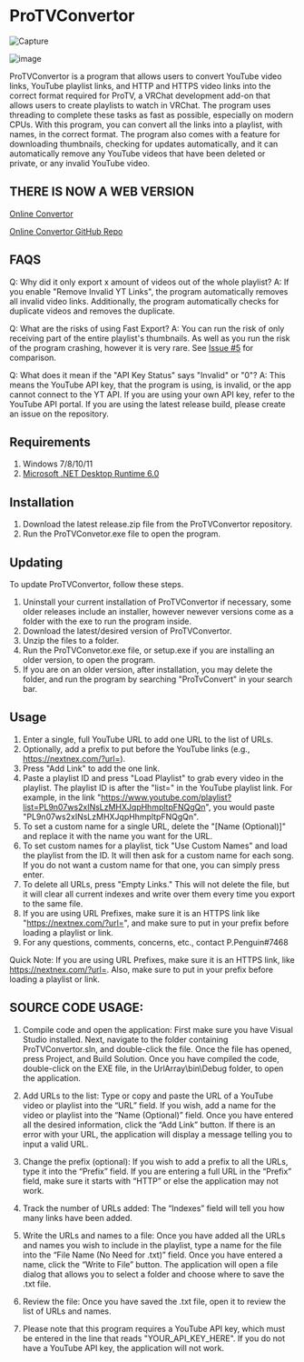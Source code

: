 # ProTVConvertor

![Capture](https://user-images.githubusercontent.com/114284668/231539397-33625ca8-50d0-43b6-90b6-d9dacbd23e32.PNG)

![image](https://github.com/user-attachments/assets/e04e13fd-2b08-46f9-ad9b-520290c0a320)

ProTVConvertor is a program that allows users to convert YouTube video links, YouTube playlist links, and HTTP and HTTPS video links into the correct format required for ProTV, a VRChat development add-on that allows users to create playlists to watch in VRChat. The program uses threading to complete these tasks as fast as possible, especially on modern CPUs. With this program, you can convert all the links into a playlist, with names, in the correct format. The program also comes with a feature for downloading thumbnails, checking for updates automatically, and it can automatically remove any YouTube videos that have been deleted or private, or any invalid YouTube video.

## THERE IS NOW A WEB VERSION

[Online Convertor](https://protv-convertor.onrender.com/)

[Online Convertor GitHub Repo](https://github.com/ifBars/ProTV-Convertor-Flask)

## FAQS
 Q: Why did it only export x amount of videos out of the whole playlist?
 A: If you enable "Remove Invalid YT Links", the program automatically removes all invalid video links. Additionally, the program automatically checks for duplicate videos and 
 removes the duplicate.

 Q: What are the risks of using Fast Export?
 A: You can run the risk of only receiving part of the entire playlist's thumbnails. As well as you run the risk of the program crashing, however it is very rare. See [Issue #5](https://github.com/ifBars/VRChat-ProTVConvertor/releases/tag/v2.4.0) for comparison.

 Q: What does it mean if the "API Key Status" says "Invalid" or "0"?
 A: This means the YouTube API key, that the program is using, is invalid, or the app cannot connect to the YT API. If you are using your own API key, refer to the YouTube API portal. If you are using the latest release 
 build, please create an issue on the repository.

## Requirements
 1. Windows 7/8/10/11
 2. [Microsoft .NET Desktop Runtime 6.0](https://dotnet.microsoft.com/en-us/download/dotnet/6.0)

## Installation
1. Download the latest release.zip file from the ProTVConvertor repository.
2. Run the ProTVConvetor.exe file to open the program.

## Updating
To update ProTVConvertor, follow these steps.
1. Uninstall your current installation of ProTVConvertor if necessary, some older releases include an installer, however newever versions come as a folder with the exe to run the program inside.
2. Download the latest/desired version of ProTVConvertor.
3. Unzip the files to a folder.
4. Run the ProTVConvetor.exe file, or setup.exe if you are installing an older version, to open the program.
5. If you are on an older version, after installation, you may delete the folder, and run the program by searching "ProTvConvert" in your search bar.

## Usage

1. Enter a single, full YouTube URL to add one URL to the list of URLs.
2. Optionally, add a prefix to put before the YouTube links (e.g., https://nextnex.com/?url=).
3. Press "Add Link" to add the one link.
4. Paste a playlist ID and press "Load Playlist" to grab every video in the playlist. The playlist ID is after the "list=" in the YouTube playlist link. For example, in the link "https://www.youtube.com/playlist?list=PL9n07ws2xINsLzMHXJqpHhmpltpFNQgQn", you would paste "PL9n07ws2xINsLzMHXJqpHhmpltpFNQgQn".
5. To set a custom name for a single URL, delete the "[Name (Optional)]" and replace it with the name you want for the URL.
6. To set custom names for a playlist, tick "Use Custom Names" and load the playlist from the ID. It will then ask for a custom name for each song. If you do not want a custom name for that one, you can simply press enter.
7. To delete all URLs, press "Empty Links." This will not delete the file, but it will clear all current indexes and write over them every time you export to the same file.
8. If you are using URL Prefixes, make sure it is an HTTPS link like "https://nextnex.com/?url=", and make sure to put in your prefix before loading a playlist or link.
9. For any questions, comments, concerns, etc., contact P.Penguin#7468

Quick Note: If you are using URL Prefixes, make sure it is an HTTPS link, like https://nextnex.com/?url=. Also, make sure to put in your prefix before loading a playlist or link.

## SOURCE CODE USAGE:

1. Compile code and open the application: First make sure you have Visual Studio installed. Next, navigate to the folder containing ProTVConvertor.sln, and double-click the file. Once the file has opened, press Project, and Build Solution. Once you have compiled the code, double-click on the EXE file, in the UrlArray\bin\Debug folder, to open the application.
	
2. Add URLs to the list: Type or copy and paste the URL of a YouTube video or playlist into the “URL” field. If you wish, add a name for the video or playlist into the “Name (Optional)” field. Once you have entered all the desired information, click the “Add Link” button. If there is an error with your URL, the application will display a message telling you to input a valid URL.

3. Change the prefix (optional): If you wish to add a prefix to all the URLs, type it into the “Prefix” field. If you are entering a full URL in the “Prefix” field, make sure it starts with “HTTP” or else the application may not work.

4. Track the number of URLs added: The “Indexes” field will tell you how many links have been added.

5. Write the URLs and names to a file: Once you have added all the URLs and names you wish to include in the playlist, type a name for the file into the “File Name (No Need for .txt)” field. Once you have entered a name, click the “Write to File” button. The application will open a file dialog that allows you to select a folder and choose where to save the .txt file.

6. Review the file: Once you have saved the .txt file, open it to review the list of URLs and names.

7. Please note that this program requires a YouTube API key, which must be entered in the line that reads "YOUR_API_KEY_HERE". If you do not have a YouTube API key, the application will not work.
